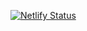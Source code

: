 [![Netlify Status](https://api.netlify.com/api/v1/badges/098e4afd-a1ac-48e5-b021-d61e83944754/deploy-status)](https://app.netlify.com/sites/serene-kilby-5262e8/deploys)
